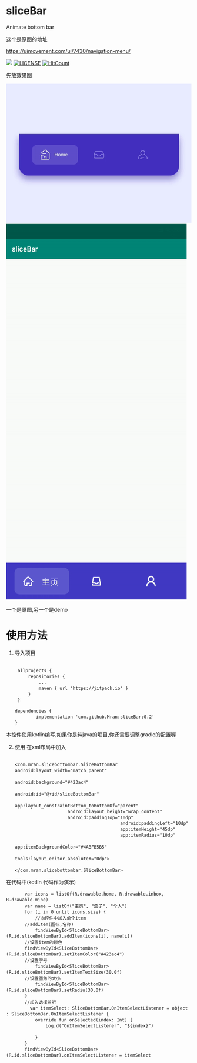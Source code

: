 # sliceBar

Animate bottom bar

这个是原图的地址

https://uimovement.com/ui/7430/navigation-menu/ 


[![](https://jitpack.io/v/Mran/sliceBar.svg)](https://jitpack.io/#Mran/sliceBar)
[![LICENSE](https://img.shields.io/badge/license-Anti%20996-blue.svg)](https://github.com/996icu/996.ICU/blob/master/LICENSE)
[![HitCount](http://hits.dwyl.io/mran/sliceBar.svg)](http://hits.dwyl.io/mran/sliceBar)
    
先放效果图

![](https://github.com/Mran/sliceBar/blob/master/ezgif-1-b194a1e2259d.gif)
![](https://github.com/Mran/sliceBar/blob/master/ezgif-5-0a350aa1adfe.gif)

一个是原图,另一个是demo

# 使用方法
1. 导入项目
   ```
   	
	allprojects {
		repositories {
			...
			maven { url 'https://jitpack.io' }
		}
	}
    ```
    
    ```
    dependencies {
	        implementation 'com.github.Mran:sliceBar:0.2'
	}
    ```
本控件使用kotlin编写,如果你是纯java的项目,你还需要调整gradle的配置喔

2. 使用
在xml布局中加入

    ```
    
    <com.mran.slicebottombar.SliceBottomBar android:layout_width="match_parent"
                                            android:background="#423ac4"
                                            android:id="@+id/sliceBottomBar"
                                            app:layout_constraintBottom_toBottomOf="parent"
					    android:layout_height="wrap_content"
					    android:paddingTop="10dp"
                                            android:paddingLeft="10dp"
                                            app:itemHeight="45dp"
                                            app:itemRadius="10dp"
                                            app:itemBackgroundColor="#4ABFB5B5"
                                            tools:layout_editor_absoluteX="0dp">

    </com.mran.slicebottombar.SliceBottomBar>
    
    ```
    
在代码中(kotlin 代码作为演示)

 ```
        var icons = listOf(R.drawable.home, R.drawable.inbox, R.drawable.mine)
        var name = listOf("主页", "盒子", "个人")
        for (i in 0 until icons.size) {
            //向控件中加入单个item
	    //addItem(图标,名称)
            findViewById<SliceBottomBar>(R.id.sliceBottomBar).addItem(icons[i], name[i])
	    //设置item的颜色
	    findViewById<SliceBottomBar>(R.id.sliceBottomBar).setItemColor("#423ac4")
	    //设置字号
            findViewById<SliceBottomBar>(R.id.sliceBottomBar).setItemTextSize(30.0f)
	    //设置圆角的大小
            findViewById<SliceBottomBar>(R.id.sliceBottomBar).setRadiu(30.0f)
        }
        //加入选择监听
          var itemSelect: SliceBottomBar.OnItemSelectListener = object : SliceBottomBar.OnItemSelectListener {
            override fun onSelected(index: Int) {
                Log.d("OnItemSelectListener", "${index}")

            }
        }
        findViewById<SliceBottomBar>(R.id.sliceBottomBar).onItemSelectListener = itemSelect
```

